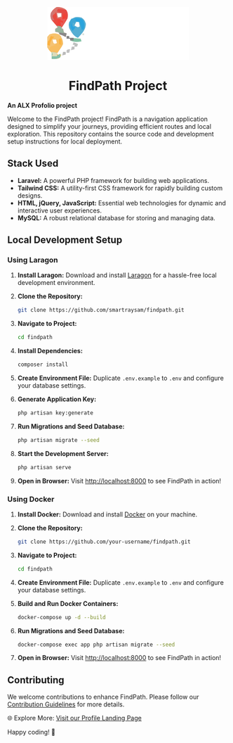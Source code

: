 <div align="center">

![Alt text](public/assets/logo.svg)

# FindPath Project

</div>


**An ALX Profolio project**

Welcome to the FindPath project! FindPath is a navigation application designed to simplify your journeys, providing efficient routes and local exploration. This repository contains the source code and development setup instructions for local deployment.

## Stack Used

- **Laravel:** A powerful PHP framework for building web applications.
- **Tailwind CSS:** A utility-first CSS framework for rapidly building custom designs.
- **HTML, jQuery, JavaScript:** Essential web technologies for dynamic and interactive user experiences.
- **MySQL:** A robust relational database for storing and managing data.

## Local Development Setup

### Using Laragon

1. **Install Laragon:**
   Download and install [Laragon](https://laragon.org/download/index.html) for a hassle-free local development environment.

2. **Clone the Repository:**
   ```bash
   git clone https://github.com/smartraysam/findpath.git
   ```

3. **Navigate to Project:**
   ```bash
   cd findpath
   ```

4. **Install Dependencies:**
   ```bash
   composer install
   ```

5. **Create Environment File:**
   Duplicate `.env.example` to `.env` and configure your database settings.

6. **Generate Application Key:**
   ```bash
   php artisan key:generate
   ```

7. **Run Migrations and Seed Database:**
   ```bash
   php artisan migrate --seed
   ```

8. **Start the Development Server:**
   ```bash
   php artisan serve
   ```

9. **Open in Browser:**
   Visit [http://localhost:8000](http://localhost:8000) to see FindPath in action!

### Using Docker

1. **Install Docker:**
   Download and install [Docker](https://www.docker.com/get-started) on your machine.

2. **Clone the Repository:**
   ```bash
   git clone https://github.com/your-username/findpath.git
   ```

3. **Navigate to Project:**
   ```bash
   cd findpath
   ```

4. **Create Environment File:**
   Duplicate `.env.example` to `.env` and configure your database settings.

5. **Build and Run Docker Containers:**
   ```bash
   docker-compose up -d --build
   ```

6. **Run Migrations and Seed Database:**
   ```bash
   docker-compose exec app php artisan migrate --seed
   ```

7. **Open in Browser:**
   Visit [http://localhost:8000](http://localhost:8000) to see FindPath in action!

## Contributing

We welcome contributions to enhance FindPath. Please follow our [Contribution Guidelines](CONTRIBUTING.md) for more details.

🌐 Explore More: [Visit our Profile Landing Page](https://smartraysam.github.io/findpath)

Happy coding! 🚀
